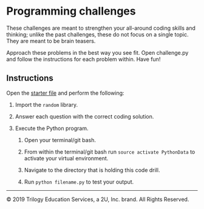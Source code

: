 # Programming challenges

These challenges are meant to strengthen your all-around coding skills and thinking; unlike the past challenges, these do not focus on a single topic. They are meant to be brain teasers.

Approach these problems in the best way you see fit. Open challenge.py and follow the instructions for each problem within. Have fun!

## Instructions

Open the [starter file](Unsolved/algo-challenge-01.py) and perform the following:

1. Import the `random` library.

2. Answer each question with the correct coding solution.

3. Execute the Python program.

    1. Open your terminal/git bash.

    2. From within the terminal/git bash run `source activate PythonData` to activate your virtual environment.

    3. Navigate to the directory that is holding this code drill.

    4. Run `python filename.py` to test your output.

---

© 2019 Trilogy Education Services, a 2U, Inc. brand. All Rights Reserved.
